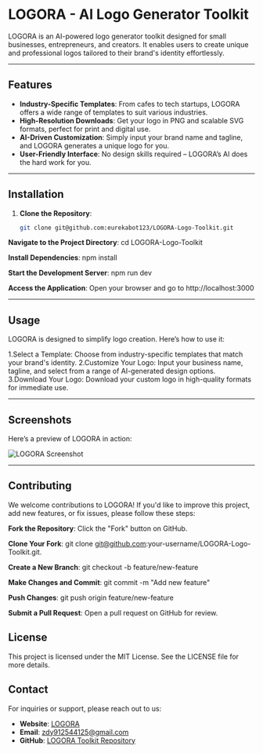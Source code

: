 # LOGORA - AI Logo Generator Toolkit

LOGORA is an AI-powered logo generator toolkit designed for small businesses, entrepreneurs, and creators. It enables users to create unique and professional logos tailored to their brand's identity effortlessly.

---

## Features

- **Industry-Specific Templates**: From cafes to tech startups, LOGORA offers a wide range of templates to suit various industries.
- **High-Resolution Downloads**: Get your logo in PNG and scalable SVG formats, perfect for print and digital use.
- **AI-Driven Customization**: Simply input your brand name and tagline, and LOGORA generates a unique logo for you.
- **User-Friendly Interface**: No design skills required – LOGORA’s AI does the hard work for you.

---

## Installation

1. **Clone the Repository**:
   ```bash
   git clone git@github.com:eurekabot123/LOGORA-Logo-Toolkit.git

**Navigate to the Project Directory**:
cd LOGORA-Logo-Toolkit

**Install Dependencies**:
npm install

**Start the Development Server**:
npm run dev

**Access the Application**: 
Open your browser and go to http://localhost:3000

---

## Usage
LOGORA is designed to simplify logo creation. Here’s how to use it:

1.Select a Template: Choose from industry-specific templates that match your brand's identity.
2.Customize Your Logo: Input your business name, tagline, and select from a range of AI-generated design options.
3.Download Your Logo: Download your custom logo in high-quality formats for immediate use.

---
## Screenshots
Here’s a preview of LOGORA in action:

![LOGORA Screenshot](https://raw.githubusercontent.com/eurekabot123/LOGORA-Logo-Toolkit/main/screenshots/Screen%20Shot%202025-01-01%20at%205.13.21%20PM%20copy.png)



---

## Contributing
We welcome contributions to LOGORA! If you'd like to improve this project, add new features, or fix issues, please follow these steps:

**Fork the Repository**: 
Click the "Fork" button on GitHub.

**Clone Your Fork**:
git clone git@github.com:your-username/LOGORA-Logo-Toolkit.git.

**Create a New Branch**:
git checkout -b feature/new-feature

**Make Changes and Commit**:
git commit -m "Add new feature"

**Push Changes**:
git push origin feature/new-feature

**Submit a Pull Request**: 
Open a pull request on GitHub for review.

## License
This project is licensed under the MIT License. See the LICENSE file for more details.

## Contact

For inquiries or support, please reach out to us:

- **Website**: [LOGORA](https://www.ailogogenerator.sh/)
- **Email**: [zdy912544125@gmail.com](mailto:zdy912544125@gmail.com)
- **GitHub**: [LOGORA Toolkit Repository](https://github.com/eurekabot123/LOGORA-Logo-Toolkit)










